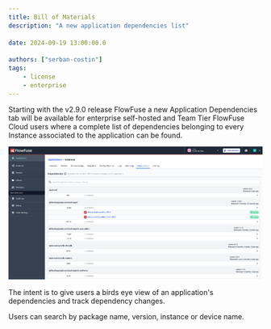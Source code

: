 ```yaml
---
title: Bill of Materials
description: "A new application dependencies list"

date: 2024-09-19 13:00:00.0

authors: ["serban-costin"]
tags:
    - license
    - enterprise
---
```


Starting with the v2.9.0 release FlowFuse a new Application Dependencies tab will be available for enterprise self-hosted 
and Team Tier FlowFuse Cloud users where a complete list of dependencies belonging to every Instance associated to the application can be found.

![bom.png](images/bom.png)

The intent is to give users a birds eye view of an application's dependencies and track dependency changes. 

Users can search by package name, version, instance or device name.

